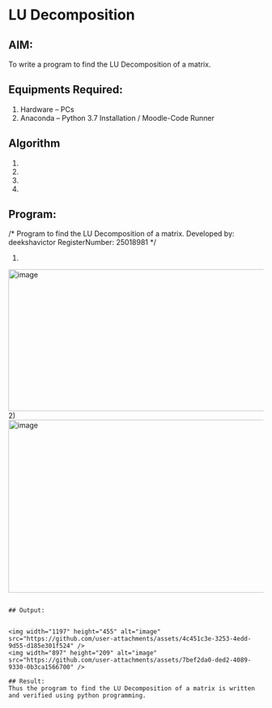 # LU Decomposition 

## AIM:
To write a program to find the LU Decomposition of a matrix.

## Equipments Required:
1. Hardware – PCs
2. Anaconda – Python 3.7 Installation / Moodle-Code Runner

## Algorithm
1. 
2. 
3. 
4. 

## Program:

/*
Program to find the LU Decomposition of a matrix.
Developed by: deekshavictor
RegisterNumber: 25018981
*/

1)
<img width="655" height="280" alt="image" src="https://github.com/user-attachments/assets/ec0b290b-77c8-437a-a007-63853b992d98" />
2)
<img width="657" height="341" alt="image" src="https://github.com/user-attachments/assets/a3ee2d9b-a632-4856-b241-1cfa27ddb24a" />

```

## Output:


<img width="1197" height="455" alt="image" src="https://github.com/user-attachments/assets/4c451c3e-3253-4edd-9d55-d185e301f524" />
<img width="897" height="209" alt="image" src="https://github.com/user-attachments/assets/7bef2da0-ded2-4089-9330-0b3ca1566700" />

## Result:
Thus the program to find the LU Decomposition of a matrix is written and verified using python programming.

